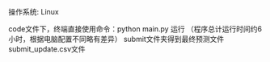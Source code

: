 操作系统: Linux

code文件下，终端直接使用命令：python main.py  运行  （程序总计运行时间约6小时，根据电脑配置不同略有差异）
submit文件夹得到最终预测文件submit_update.csv文件


